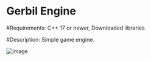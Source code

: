 # Gerbil Engine

#Requirements:
C++ 17 or newer, Downloaded libraries

#Description:
Simple game engine.



![image](https://github.com/Gerbil789/Gerbil-Engine/assets/67593297/4cc406ab-7a75-45a5-989b-696c401b9af4)




